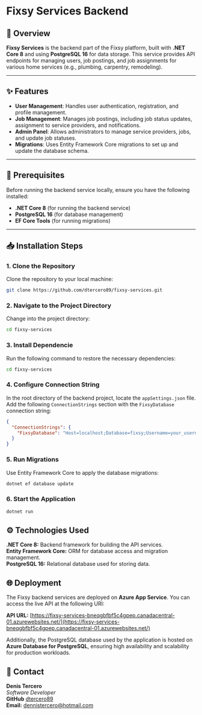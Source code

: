 # Fixsy Services Backend

## 📖 Overview

**Fixsy Services** is the backend part of the Fixsy platform, built with **.NET Core 8** and using **PostgreSQL 16** for data storage. This service provides API endpoints for managing users, job postings, and job assignments for various home services (e.g., plumbing, carpentry, remodeling).

---

## ✨ Features

- **User Management**: Handles user authentication, registration, and profile management.
- **Job Management**: Manages job postings, including job status updates, assignment to service providers, and notifications.
- **Admin Panel**: Allows administrators to manage service providers, jobs, and update job statuses.
- **Migrations**: Uses Entity Framework Core migrations to set up and update the database schema.

---

## 🚀 Prerequisites

Before running the backend service locally, ensure you have the following installed:

- **.NET Core 8** (for running the backend service)
- **PostgreSQL 16** (for database management)
- **EF Core Tools** (for running migrations)

---

## 📥 Installation Steps

### 1. Clone the Repository
Clone the repository to your local machine:
```bash
git clone https://github.com/dtercero89/fixsy-services.git
```

### 2. Navigate to the Project Directory
Change into the project directory:
```bash
cd fixsy-services
```

### 3. Install Dependencie
Run the following command to restore the necessary dependencies:
```bash
cd fixsy-services
```

### 4. Configure Connection String
In the root directory of the backend project, locate the `appSettings.json` file. Add the following `ConnectionStrings` section with the `FixsyDatabase` connection string:

```json
{
  "ConnectionStrings": {
    "FixsyDatabase": "Host=localhost;Database=fixsy;Username=your_username;Password=your_password"
  }
}
```

### 5. Run Migrations
Use Entity Framework Core to apply the database migrations:

```bash
dotnet ef database update
```

### 6. Start the Application

```bash
dotnet run
```

## ⚙️ Technologies Used
**.NET Core 8:** Backend framework for building the API services.
<br/>
**Entity Framework Core:** ORM for database access and migration management.
<br/>
**PostgreSQL 16:** Relational database used for storing data.

## 🌐 Deployment
The Fixsy backend services are deployed on **Azure App Service**. You can access the live API at the following URI:

**API URL:** [https://fixsy-services-bneqgbfbf5c4gpep.canadacentral-01.azurewebsites.net/](https://fixsy-services-bneqgbfbf5c4gpep.canadacentral-01.azurewebsites.net/)

Additionally, the PostgreSQL database used by the application is hosted on **Azure Database for PostgreSQL**, ensuring high availability and scalability for production workloads.

## 📧 Contact

**Denis Tercero**
<br/>*Software Developer*
<br/>**GitHub** [dtercero89](https://github.com/dtercero89) 
<br/>**Email:** dennistercero@hotmail.com

